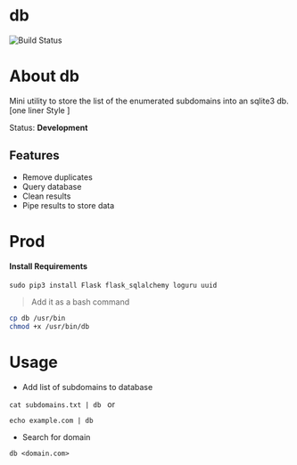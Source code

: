 # db

![Build Status](https://pbs.twimg.com/media/EiYn1w3XYAAAlN9?format=jpg&name=large)
# About db
Mini utility to store the list of the enumerated subdomains into an sqlite3 db. [one liner Style ]

Status: **Development**
## Features

* Remove duplicates
* Query database
* Clean results
* Pipe results to store data

# Prod
#### Install Requirements
`sudo pip3 install Flask flask_sqlalchemy loguru uuid`

> Add it as a bash command
```bash
cp db /usr/bin
chmod +x /usr/bin/db
```

# Usage

- Add list of subdomains to database

`cat subdomains.txt | db
`
or 

`echo example.com | db`

- Search for domain

`db <domain.com>`
